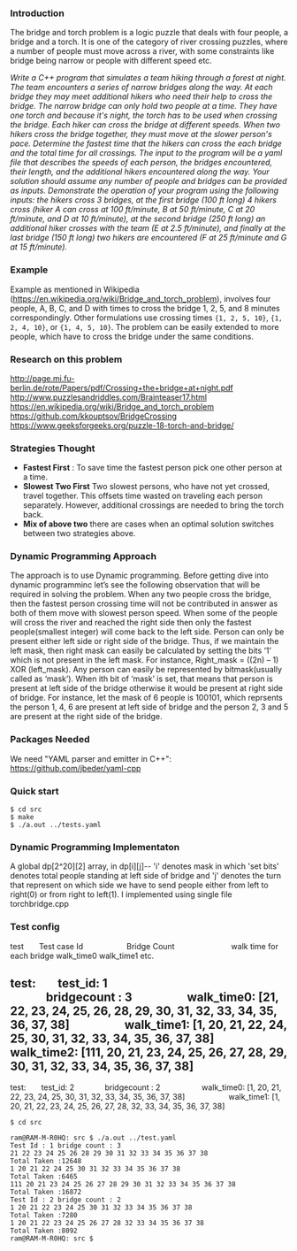 

### Introduction

The bridge and torch problem is a logic puzzle that deals with four people, a bridge and a torch. It is one of the category of river crossing puzzles, where a number of people must move across a river, with some constraints like  bridge being narrow or people with different speed etc.

*Write a C++ program that simulates a team hiking through a forest at night. The team encounters a series of narrow bridges along the way. At each bridge they may meet additional hikers who need their help to cross the bridge.
The narrow bridge can only hold two people at a time. They have one torch and because it's night, the torch has to be used when crossing the bridge. Each hiker can cross the bridge at different speeds. When two hikers cross the bridge together, they must move at the slower person's pace.
Determine the fastest time that the hikers can cross the each bridge and the total time for all crossings. The input to the program will be a yaml file that describes the speeds of each person, the bridges encountered, their length, and the additional hikers encountered along the way. Your solution should assume any number of people and bridges can be provided as inputs.
Demonstrate the operation of your program using the following inputs: the hikers cross 3 bridges, at the first bridge (100 ft long) 4 hikers cross (hiker A can cross at 100 ft/minute, B at 50 ft/minute, C at 20 ft/minute, and D at 10 ft/minute), at the second bridge (250 ft long) an additional hiker crosses with the team (E at 2.5 ft/minute), and finally at the last bridge (150 ft long) two hikers are encountered (F at 25 ft/minute and G at 15 ft/minute).*

### Example
Example as mentioned in Wikipedia (https://en.wikipedia.org/wiki/Bridge_and_torch_problem), involves four people, A, B, C, and D with times to cross the bridge 1, 2, 5, and 8 minutes correspondingly. Other formulations use crossing times `{1, 2, 5, 10}`, `{1, 2, 4, 10}`, or `{1, 4, 5, 10}`. The problem can be easily extended to more people, which have to cross the bridge under the same conditions.

### Research on this problem
http://page.mi.fu-berlin.de/rote/Papers/pdf/Crossing+the+bridge+at+night.pdf
http://www.puzzlesandriddles.com/Brainteaser17.html
https://en.wikipedia.org/wiki/Bridge_and_torch_problem
https://github.com/kkouptsov/BridgeCrossing
https://www.geeksforgeeks.org/puzzle-18-torch-and-bridge/


### Strategies Thought
* __Fastest First__ : 
        To save time the  fastest person pick one other person at a time.
* __Slowest Two First__
        Two slowest persons, who have not yet crossed, travel together. This offsets time wasted on traveling each person separately. However, additional crossings are needed to bring the torch back. 
* __Mix of above two__
    there are cases when an optimal solution switches between two strategies above.

### Dynamic  Programming Approach 
The approach is to use Dynamic programming. Before getting dive into dynamic programminc let’s see the following observation that will be required in solving the problem. When any two people cross the bridge, then the fastest person crossing time will not be contributed in answer as both of them move with slowest person speed. When some of the people will cross the river and reached the right side then only the fastest people(smallest integer) will come back to the left side.
Person can only be present either left side or right side of the bridge. Thus, if we maintain the left mask, then right mask can easily be calculated by setting the bits ‘1’ which is not present in the left mask. For instance, Right_mask = ((2n) – 1) XOR (left_mask).
Any person can easily be represented by bitmask(usually called as ‘mask’). When ith bit of ‘mask’ is set, that means that person is present at left side of the bridge otherwise it would be present at right side of bridge. For instance, let the mask of 6 people is 100101, which reprsents the person 1, 4, 6 are present at left side of bridge and the person 2, 3 and 5 are present at the right side of the bridge.


### Packages Needed
We need "YAML parser and emitter in C++": https://github.com/jbeder/yaml-cpp
### Quick start
```
$ cd src
$ make
$ ./a.out ../tests.yaml
```
### Dynamic Programming Implementaton
A global dp[2^20][2] array, in dp[i][j]-- 'i' denotes mask in which 'set bits' denotes total people standing at left side of bridge and 'j' denotes the turn that represent on which side we have to send people either from left to right(0) or from right to left(1).
I implemented using single file torchbridge.cpp

### Test config
test 
&nbsp;&nbsp;&nbsp;&nbsp;&nbsp;&nbsp;Test case Id
&nbsp;&nbsp;&nbsp;&nbsp;&nbsp;&nbsp;&nbsp;&nbsp;&nbsp;&nbsp;&nbsp;&nbsp;&nbsp;&nbsp;&nbsp;&nbsp;&nbsp;&nbsp; Bridge Count
&nbsp;&nbsp;&nbsp;&nbsp;&nbsp;&nbsp;&nbsp;&nbsp;&nbsp;&nbsp;&nbsp;&nbsp;&nbsp;&nbsp;&nbsp;&nbsp;&nbsp;&nbsp;&nbsp;&nbsp;&nbsp;&nbsp;&nbsp;&nbsp; walk time for each bridge walk_time0 walk_time1 etc.

test:
&nbsp;&nbsp;&nbsp;&nbsp;&nbsp;&nbsp; test_id: 1   
&nbsp;&nbsp;&nbsp;&nbsp;&nbsp;&nbsp;&nbsp;&nbsp;&nbsp;&nbsp;&nbsp;&nbsp; bridgecount : 3
&nbsp;&nbsp;&nbsp;&nbsp;&nbsp;&nbsp;&nbsp;&nbsp;&nbsp;&nbsp;&nbsp;&nbsp;&nbsp;&nbsp;&nbsp;&nbsp;&nbsp;&nbsp; walk_time0: [21, 22, 23, 24, 25, 26, 28, 29, 30, 31, 32, 33, 34, 35, 36, 37, 38]
&nbsp;&nbsp;&nbsp;&nbsp;&nbsp;&nbsp;&nbsp;&nbsp;&nbsp;&nbsp;&nbsp;&nbsp;&nbsp;&nbsp;&nbsp;&nbsp;&nbsp;&nbsp; walk_time1: [1, 20, 21, 22, 24, 25, 30, 31, 32, 33, 34, 35, 36, 37, 38]
&nbsp;&nbsp;&nbsp;&nbsp;&nbsp;&nbsp;&nbsp;&nbsp;&nbsp;&nbsp;&nbsp;&nbsp;&nbsp;&nbsp;&nbsp;&nbsp;&nbsp;&nbsp; walk_time2: [111, 20, 21, 23, 24, 25, 26, 27, 28, 29, 30, 31, 32, 33, 34, 35, 36, 37, 38]
---
test:
&nbsp;&nbsp;&nbsp;&nbsp;&nbsp;&nbsp;test_id: 2
&nbsp;&nbsp;&nbsp;&nbsp;&nbsp;&nbsp;&nbsp;&nbsp;&nbsp;&nbsp;&nbsp;&nbsp; bridgecount : 2
&nbsp;&nbsp;&nbsp;&nbsp;&nbsp;&nbsp;&nbsp;&nbsp;&nbsp;&nbsp;&nbsp;&nbsp;&nbsp;&nbsp;&nbsp;&nbsp;&nbsp;&nbsp;walk_time0: [1, 20, 21, 22, 23, 24, 25, 30, 31, 32, 33, 34, 35, 36, 37, 38]
&nbsp;&nbsp;&nbsp;&nbsp;&nbsp;&nbsp;&nbsp;&nbsp;&nbsp;&nbsp;&nbsp;&nbsp;&nbsp;&nbsp;&nbsp;&nbsp;&nbsp;&nbsp; walk_time1: [1, 20, 21, 22, 23, 24, 25, 26, 27, 28, 32, 33, 34, 35, 36, 37, 38]
```
$ cd src

ram@RAM-M-R0HQ: src $ ./a.out ../test.yaml 
Test Id : 1 bridge count : 3
21 22 23 24 25 26 28 29 30 31 32 33 34 35 36 37 38 
Total Taken :12648
1 20 21 22 24 25 30 31 32 33 34 35 36 37 38 
Total Taken :6465
111 20 21 23 24 25 26 27 28 29 30 31 32 33 34 35 36 37 38 
Total Taken :16872
Test Id : 2 bridge count : 2
1 20 21 22 23 24 25 30 31 32 33 34 35 36 37 38 
Total Taken :7280
1 20 21 22 23 24 25 26 27 28 32 33 34 35 36 37 38 
Total Taken :8092
ram@RAM-M-R0HQ: src $ 

